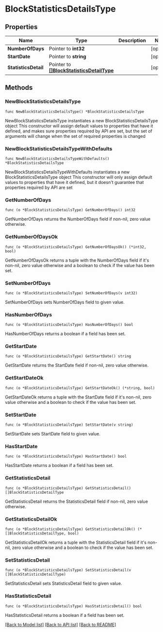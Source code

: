 # BlockStatisticsDetailsType

## Properties

Name | Type | Description | Notes
------------ | ------------- | ------------- | -------------
**NumberOfDays** | Pointer to **int32** |  | [optional] 
**StartDate** | Pointer to **string** |  | [optional] 
**StatisticsDetail** | Pointer to [**[]BlockStatisticsDetailType**](BlockStatisticsDetailType.md) |  | [optional] 

## Methods

### NewBlockStatisticsDetailsType

`func NewBlockStatisticsDetailsType() *BlockStatisticsDetailsType`

NewBlockStatisticsDetailsType instantiates a new BlockStatisticsDetailsType object
This constructor will assign default values to properties that have it defined,
and makes sure properties required by API are set, but the set of arguments
will change when the set of required properties is changed

### NewBlockStatisticsDetailsTypeWithDefaults

`func NewBlockStatisticsDetailsTypeWithDefaults() *BlockStatisticsDetailsType`

NewBlockStatisticsDetailsTypeWithDefaults instantiates a new BlockStatisticsDetailsType object
This constructor will only assign default values to properties that have it defined,
but it doesn't guarantee that properties required by API are set

### GetNumberOfDays

`func (o *BlockStatisticsDetailsType) GetNumberOfDays() int32`

GetNumberOfDays returns the NumberOfDays field if non-nil, zero value otherwise.

### GetNumberOfDaysOk

`func (o *BlockStatisticsDetailsType) GetNumberOfDaysOk() (*int32, bool)`

GetNumberOfDaysOk returns a tuple with the NumberOfDays field if it's non-nil, zero value otherwise
and a boolean to check if the value has been set.

### SetNumberOfDays

`func (o *BlockStatisticsDetailsType) SetNumberOfDays(v int32)`

SetNumberOfDays sets NumberOfDays field to given value.

### HasNumberOfDays

`func (o *BlockStatisticsDetailsType) HasNumberOfDays() bool`

HasNumberOfDays returns a boolean if a field has been set.

### GetStartDate

`func (o *BlockStatisticsDetailsType) GetStartDate() string`

GetStartDate returns the StartDate field if non-nil, zero value otherwise.

### GetStartDateOk

`func (o *BlockStatisticsDetailsType) GetStartDateOk() (*string, bool)`

GetStartDateOk returns a tuple with the StartDate field if it's non-nil, zero value otherwise
and a boolean to check if the value has been set.

### SetStartDate

`func (o *BlockStatisticsDetailsType) SetStartDate(v string)`

SetStartDate sets StartDate field to given value.

### HasStartDate

`func (o *BlockStatisticsDetailsType) HasStartDate() bool`

HasStartDate returns a boolean if a field has been set.

### GetStatisticsDetail

`func (o *BlockStatisticsDetailsType) GetStatisticsDetail() []BlockStatisticsDetailType`

GetStatisticsDetail returns the StatisticsDetail field if non-nil, zero value otherwise.

### GetStatisticsDetailOk

`func (o *BlockStatisticsDetailsType) GetStatisticsDetailOk() (*[]BlockStatisticsDetailType, bool)`

GetStatisticsDetailOk returns a tuple with the StatisticsDetail field if it's non-nil, zero value otherwise
and a boolean to check if the value has been set.

### SetStatisticsDetail

`func (o *BlockStatisticsDetailsType) SetStatisticsDetail(v []BlockStatisticsDetailType)`

SetStatisticsDetail sets StatisticsDetail field to given value.

### HasStatisticsDetail

`func (o *BlockStatisticsDetailsType) HasStatisticsDetail() bool`

HasStatisticsDetail returns a boolean if a field has been set.


[[Back to Model list]](../README.md#documentation-for-models) [[Back to API list]](../README.md#documentation-for-api-endpoints) [[Back to README]](../README.md)


